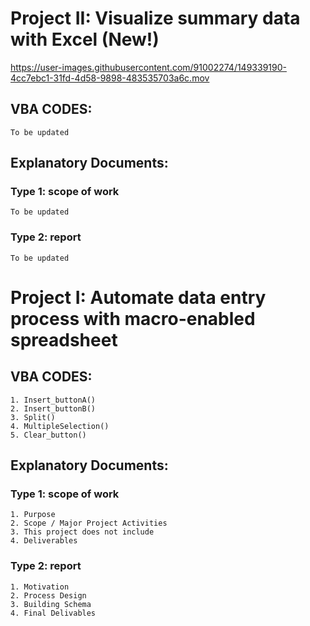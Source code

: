# Project II: Visualize summary data with Excel (New!)
https://user-images.githubusercontent.com/91002274/149339190-4cc7ebc1-31fd-4d58-9898-483535703a6c.mov

## VBA CODES:
    To be updated
## Explanatory Documents:
### Type 1: scope of work
    To be updated
### Type 2: report
    To be updated


# Project I: Automate data entry process with macro-enabled spreadsheet
## VBA CODES:
    1. Insert_buttonA() 
    2. Insert_buttonB() 
    3. Split()
    4. MultipleSelection()
    5. Clear_button()

## Explanatory Documents:
### Type 1: scope of work

    1. Purpose
    2. Scope / Major Project Activities
    3. This project does not include
    4. Deliverables

### Type 2: report

    1. Motivation
    2. Process Design
    3. Building Schema
    4. Final Delivables

<!--
- Summary: Macro-enabled data entry form to simplify tracking process.
- Purpose: The goal of this project is to minimize the repetitive process of data entry and human errors associated with it. This project will streamline extraction of string values and pulling out hierarchical values using data entry form in macro-enabled Excel spreadsheet. The final deliverable will reduce at least 50% of the steps involved in the data entry process.
--->
